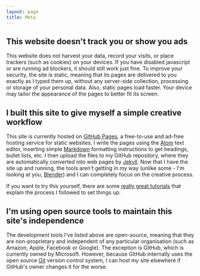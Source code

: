 ```yaml
---
layout: page
title: Meta
---
```


## This website doesn't track you or show you ads

This website does not harvest your data, record your visits, or place trackers (such as cookies) on your devices. If you have disabled javascript or are running ad blockers, it should still work just fine. To improve your security, the site is static, meaning that its pages are delivered to you exactly as I typed them up, without any server-side collection, processing or storage of your personal data. Also, static pages load faster. Your device may tailor the appearance of the pages to better fit its screen.

## I built this site to give myself a simple creative workflow

This site is currently hosted on [GitHub Pages](https://pages.github.com/), a free-to-use and ad-free hosting service for static websites. I write the pages using the [Atom](https://atom.io/) text editor, inserting simple [Markdown](https://daringfireball.net/projects/markdown/) formatting instructions to get headings, bullet lists, etc. I then upload the files to my GitHub repository, where they are automatically converted into web pages by [Jekyll](https://jekyllrb.com/). Now that I have the site up and running, the tools aren't getting in my way (unlike some - I'm looking at you, [Blender](https://www.blender.org/)) and I can completely focus on the creative process.

If you want to try this yourself, there are some [really great tutorials](http://jmcglone.com/guides/github-pages/) that explain the process I followed to set things up. 

## I'm using open source tools to maintain this site's independence

The development tools I've listed above are open-source, meaning that they are non-proprietary and independent of any particular organisation (such as Amazon, Apple, Facebook or Google). The exception is GitHub, which is currently owned by Microsoft. However, because GitHub internally uses the open source [Git](https://git-scm.com/) version control system, I can host my site elsewhere if GitHub's owner changes it for the worse.









 

